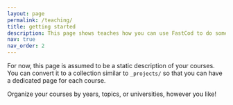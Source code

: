 ```yaml
---
layout: page
permalink: /teaching/
title: getting started
description: This page shows teaches how you can use FastCod to do some most basic jobs. A demo dataset is prepared for you to follow along. 
nav: true
nav_order: 2
---
```


For now, this page is assumed to be a static description of your courses. You can convert it to a collection similar to `_projects/` so that you can have a dedicated page for each course.

Organize your courses by years, topics, or universities, however you like!
